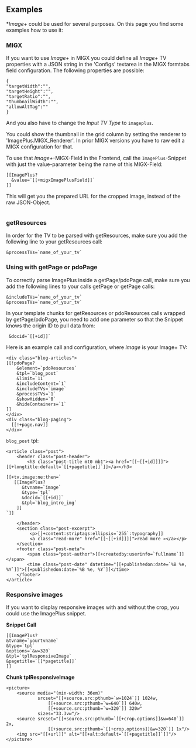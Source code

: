## Examples

**Image+* could be used for several purposes. On this page you find some examples how to use it:

### MIGX

If you want to use *Image+* in MIGX you could define all *Image+* TV properties with a JSON string in the 'Configs' textarea in the MIGX formtabs field configuration. The following properties are possible:

```
{
"targetWidth":"",
"targetHeight":"",
"targetRatio":"",
"thumbnailWidth":"",
"allowAltTag":""
}
```

And you also have to change the *Input TV Type* to `imageplus`.

You could show the thumbnail in the grid column by setting the renderer to 'ImagePlus.MIGX_Renderer'. In prior MIGX versions you have to raw edit a MIGX configuration for that. 

To use that *Image+*-MIGX-Field in the Frontend, call the `ImagePlus`-Snippet with just the value-parameter being the name of this MIGX-Field: 

```
[[ImagePlus? 
  &value=`[[+migxImagePlusField]]`
]]
```

This will get you the prepared URL for the cropped image, instead of the raw JSON-Object.

<!-- Piwik -->
<script type="text/javascript">
  var _paq = _paq || [];
  _paq.push(['trackPageView']);
  _paq.push(['enableLinkTracking']);
  (function() {
    var u="//piwik.partout.info/";
    _paq.push(['setTrackerUrl', u+'piwik.php']);
    _paq.push(['setSiteId', 13]);
    var d=document, g=d.createElement('script'), s=d.getElementsByTagName('script')[0];
    g.type='text/javascript'; g.async=true; g.defer=true; g.src=u+'piwik.js'; s.parentNode.insertBefore(g,s);
  })();
</script>
<noscript><p><img src="//piwik.partout.info/piwik.php?idsite=13" style="border:0;" alt="" /></p></noscript>
<!-- End Piwik Code -->

### getResources

In order for the TV to be parsed with getResources, make sure you add the following line to your getResources call:

```
&processTVs=`name_of_your_tv`
```

### Using with getPage or pdoPage

To correctly parse ImagePlus inside a getPage/pdoPage call, make sure you add the following lines to your calls getPage or getPage calls:

```
&includeTVs=`name_of_your_tv`
&processTVs=`name_of_your_tv`
```

In your template chunks for getResources or pdoResources calls wrapped by getPage/pdoPage, you need to add one parameter so that the Snippet knows the origin ID to pull data from:

```
 &docid=`[[+id]]`
```

Here is an example call and configuration, where *image* is your Image+ TV:

```
<div class="blog-articles">
[[!pdoPage?
    &element=`pdoResources`
    &tpl=`blog_post`
    &limit=`11`
    &includeContent=`1`
    &includeTVs=`image`
    &processTVs=`1`
    &showHidden=`0`
    &hideContainers=`1`
]]
</div>
<div class="blog-paging">
  [[!+page.nav]]
</div>
```

`blog_post` tpl:

```
<article class="post">
    <header class="post-header">
        <h3 class="post-title mt0 mb1"><a href="[[~[[+id]]]]">[[+longtitle:default=`[[+pagetitle]]`]]</a></h3>

[[+tv.image:ne:then=`
   [[ImagePlus? 
      &tvname=`image` 
      &type=`tpl` 
      &docid=`[[+id]]`
      &tpl=`blog_intro_img`
    ]] 
`]]

    </header>
    <section class="post-excerpt">
         <p>[[+content:striptags:ellipsis=`255`:typography]]
         <a class="read-more" href="[[~[[+id]]]]">read more »</a></p>
    </section>
    <footer class="post-meta">
        <span class="post-author">[[+createdby:userinfo=`fullname`]]</span>
        <time class="post-date" datetime="[[+publishedon:date=`%B %e, %Y`]]">[[+publishedon:date=`%B %e, %Y`]]</time>
    </footer>
</article>
```

### Responsive images

If you want to display responsive images with and without the crop, you could use the ImagePlus snippet.

**Snippet Call**
```
[[ImagePlus? 
&tvname=`yourtvname` 
&type=`tpl` 
&options=`&w=320`
&tpl=`tplResponsiveImage`
&pagetitle=`[[*pagetitle]]`
]]
```
  
  
**Chunk tplResponsiveImage**
```
<picture>
    <source media="(min-width: 36em)"
            srcset="[[+source.src:pthumb=`w=1024`]] 1024w,
                [[+source.src:pthumb=`w=640`]] 640w,
                [[+source.src:pthumb=`w=320`]] 320w"
            sizes="33.3vw"/>
    <source srcset="[[+source.src:pthumb=`[[+crop.options]]&w=640`]] 2x,
                [[+source.src:pthumb=`[[+crop.options]]&w=320`]] 1x"/>
    <img src="[[+url]]" alt="[[+alt:default=`[[+pagetitle]]`]]"/>
</picture>
```
